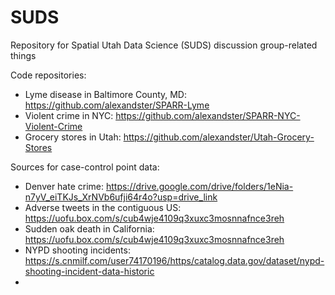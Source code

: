 # SUDS
Repository for Spatial Utah Data Science (SUDS) discussion group-related things

Code repositories:

* Lyme disease in Baltimore County, MD: https://github.com/alexandster/SPARR-Lyme
* Violent crime in NYC: https://github.com/alexandster/SPARR-NYC-Violent-Crime
* Grocery stores in Utah: https://github.com/alexandster/Utah-Grocery-Stores

Sources for case-control point data:

* Denver hate crime: https://drive.google.com/drive/folders/1eNia-n7yV_eiTKJs_XrNVb6ufji64r4o?usp=drive_link
* Adverse tweets in the contiguous US: https://uofu.box.com/s/cub4wje4109q3xuxc3mosnnafnce3reh
* Sudden oak death in California: https://uofu.box.com/s/cub4wje4109q3xuxc3mosnnafnce3reh
* NYPD shooting incidents: https://s.cnmilf.com/user74170196/https/catalog.data.gov/dataset/nypd-shooting-incident-data-historic
* 


